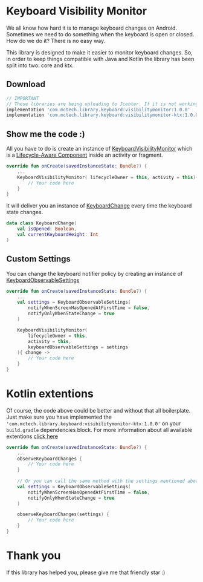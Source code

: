 Keyboard Visibility Monitor
=

We all know how hard it is to manage keyboard changes on Android. Sometimes we need to do something when the keyboard is open or closed. How do we do it? There is no easy way.

This library is designed to make it easier to monitor keyboard changes. So, in order to keep things compatible with Java and Kotlin the library has been split into two: core and ktx.

## Download
```groovy
// IMPORTANT
// These libraries are being uploading to Jcenter. If it is not working try again in a few hours.
implementation 'com.mctech.library.keyboard:visibilitymonitor:1.0.0'
implementation 'com.mctech.library.keyboard:visibilitymonitor-ktx:1.0.0'
``` 

## Show me the code :)
All you have to do is create an instance of [KeyboardVisibilityMonitor](https://github.com/MayconCardoso/KeyboardVisibilityMonitor/blob/master/library/src/main/java/com/mctech/library/keyboard/visibilitymonitor/KeyboardVisibilityMonitor.kt) which is a [Lifecycle-Aware Component](https://developer.android.com/topic/libraries/architecture/lifecycle) inside an activity or fragment.

```kotlin
override fun onCreate(savedInstanceState: Bundle?) {
    ...
    KeyboardVisibilityMonitor( lifecycleOwner = this, activity = this){ change ->
        // Your code here
    }
}
```

It will deliver you an instance of [KeyboardChange](https://github.com/MayconCardoso/KeyboardVisibilityMonitor/blob/master/library/src/main/java/com/mctech/library/keyboard/visibilitymonitor/KeyboardChange.kt) every time the keyboard state changes.

```kotlin
data class KeyboardChange(
    val isOpened: Boolean,
    val currentKeyboardHeight: Int
)
```

## Custom Settings
You can change the keyboard notifier policy by creating an instance of [KeyboardObservableSettings](https://github.com/MayconCardoso/KeyboardVisibilityMonitor/blob/master/library/src/main/java/com/mctech/library/keyboard/visibilitymonitor/KeyboardObservableSettings.kt)

```kotlin
override fun onCreate(savedInstanceState: Bundle?) {
    ...
    val settings = KeyboardObservableSettings(
        notifyWhenScreenHasOpenedAtFirstTime = false,
        notifyOnlyWhenStateChange = true
    )

    KeyboardVisibilityMonitor( 
        lifecycleOwner = this, 
        activity = this, 
        keyboardObservableSettings = settings
    ){ change ->
        // Your code here
    }
}
```

Kotlin extentions
= 

Of course, the code above could be better and without that all boilerplate. Just make sure you have implemented the ```'com.mctech.library.keyboard:visibilitymonitor-ktx:1.0.0'``` on your ```build.gradle``` dependencies block. For more information about all available extentions [click here](https://github.com/MayconCardoso/KeyboardVisibilityMonitor/tree/master/extentions/src/main/java/com/mctech/library/keyboard/visibilitymonitor/extentions)

```kotlin
override fun onCreate(savedInstanceState: Bundle?) {
    ...
    observeKeyboardChanges {
        // Your code here
    }
    
    // Or you can call the same method with the settings mentioned above.
    val settings = KeyboardObservableSettings(
        notifyWhenScreenHasOpenedAtFirstTime = false,
        notifyOnlyWhenStateChange = true
    )

    observeKeyboardChanges(settings) { 
        // Your code here
    }
}
```

# Thank you
If this library has helped you, please give me that friendly star :)
